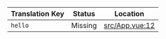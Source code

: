 | Translation Key | Status | Location |
|-----------------|--------|----------|
| `hello` | Missing | [src/App.vue:12](https://github.com/staging-gh-org/testRepo/blob/3b23ea10d5b6651a756b97fd72ebf7484cd05ce2/src/App.vue#L12) |
